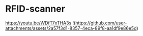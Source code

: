 # RFID-scanner
https://youtu.be/WDfT7xTHA3s
!(https://github.com/user-attachments/assets/2a57f3d1-8357-4eca-89f8-aa1df9e86e5d)
